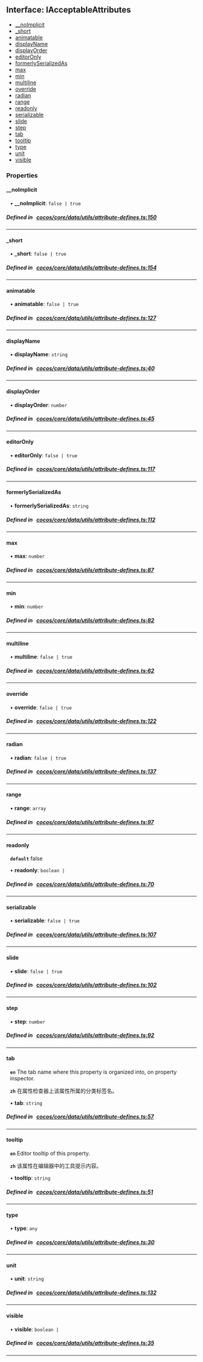 ## Interface: IAcceptableAttributes

- [__noImplicit](#__noImplicit)
- [_short](#_short)
- [animatable](#animatable)
- [displayName](#displayName)
- [displayOrder](#displayOrder)
- [editorOnly](#editorOnly)
- [formerlySerializedAs](#formerlySerializedAs)
- [max](#max)
- [min](#min)
- [multiline](#multiline)
- [override](#override)
- [radian](#radian)
- [range](#range)
- [readonly](#readonly)
- [serializable](#serializable)
- [slide](#slide)
- [step](#step)
- [tab](#tab)
- [tooltip](#tooltip)
- [type](#type)
- [unit](#unit)
- [visible](#visible)

### Properties

#### __noImplicit

<div style="margin-left: 10px;">


• **__noImplicit**: ``false | true``

</div>


##### Defined in &nbsp;   [cocos/core/data/utils/attribute-defines.ts:150](https://github.com/cocos-creator/engine/blob/c7bf6b8a9/cocos/core/data/utils/attribute-defines.ts#L150)&nbsp;

___
#### _short

<div style="margin-left: 10px;">


• **_short**: ``false | true``

</div>


##### Defined in &nbsp;   [cocos/core/data/utils/attribute-defines.ts:154](https://github.com/cocos-creator/engine/blob/c7bf6b8a9/cocos/core/data/utils/attribute-defines.ts#L154)&nbsp;

___
#### animatable

<div style="margin-left: 10px;">


• **animatable**: ``false | true``

</div>


##### Defined in &nbsp;   [cocos/core/data/utils/attribute-defines.ts:127](https://github.com/cocos-creator/engine/blob/c7bf6b8a9/cocos/core/data/utils/attribute-defines.ts#L127)&nbsp;

___
#### displayName

<div style="margin-left: 10px;">


• **displayName**: ``string``

</div>


##### Defined in &nbsp;   [cocos/core/data/utils/attribute-defines.ts:40](https://github.com/cocos-creator/engine/blob/c7bf6b8a9/cocos/core/data/utils/attribute-defines.ts#L40)&nbsp;

___
#### displayOrder

<div style="margin-left: 10px;">


• **displayOrder**: ``number``

</div>


##### Defined in &nbsp;   [cocos/core/data/utils/attribute-defines.ts:45](https://github.com/cocos-creator/engine/blob/c7bf6b8a9/cocos/core/data/utils/attribute-defines.ts#L45)&nbsp;

___
#### editorOnly

<div style="margin-left: 10px;">


• **editorOnly**: ``false | true``

</div>


##### Defined in &nbsp;   [cocos/core/data/utils/attribute-defines.ts:117](https://github.com/cocos-creator/engine/blob/c7bf6b8a9/cocos/core/data/utils/attribute-defines.ts#L117)&nbsp;

___
#### formerlySerializedAs

<div style="margin-left: 10px;">


• **formerlySerializedAs**: ``string``

</div>


##### Defined in &nbsp;   [cocos/core/data/utils/attribute-defines.ts:112](https://github.com/cocos-creator/engine/blob/c7bf6b8a9/cocos/core/data/utils/attribute-defines.ts#L112)&nbsp;

___
#### max

<div style="margin-left: 10px;">


• **max**: ``number``

</div>


##### Defined in &nbsp;   [cocos/core/data/utils/attribute-defines.ts:87](https://github.com/cocos-creator/engine/blob/c7bf6b8a9/cocos/core/data/utils/attribute-defines.ts#L87)&nbsp;

___
#### min

<div style="margin-left: 10px;">


• **min**: ``number``

</div>


##### Defined in &nbsp;   [cocos/core/data/utils/attribute-defines.ts:82](https://github.com/cocos-creator/engine/blob/c7bf6b8a9/cocos/core/data/utils/attribute-defines.ts#L82)&nbsp;

___
#### multiline

<div style="margin-left: 10px;">


• **multiline**: ``false | true``

</div>


##### Defined in &nbsp;   [cocos/core/data/utils/attribute-defines.ts:62](https://github.com/cocos-creator/engine/blob/c7bf6b8a9/cocos/core/data/utils/attribute-defines.ts#L62)&nbsp;

___
#### override

<div style="margin-left: 10px;">


• **override**: ``false | true``

</div>


##### Defined in &nbsp;   [cocos/core/data/utils/attribute-defines.ts:122](https://github.com/cocos-creator/engine/blob/c7bf6b8a9/cocos/core/data/utils/attribute-defines.ts#L122)&nbsp;

___
#### radian

<div style="margin-left: 10px;">


• **radian**: ``false | true``

</div>


##### Defined in &nbsp;   [cocos/core/data/utils/attribute-defines.ts:137](https://github.com/cocos-creator/engine/blob/c7bf6b8a9/cocos/core/data/utils/attribute-defines.ts#L137)&nbsp;

___
#### range

<div style="margin-left: 10px;">


• **range**: ``array``

</div>


##### Defined in &nbsp;   [cocos/core/data/utils/attribute-defines.ts:97](https://github.com/cocos-creator/engine/blob/c7bf6b8a9/cocos/core/data/utils/attribute-defines.ts#L97)&nbsp;

___
#### readonly

<div style="margin-left: 10px;">




**`default`** false



• **readonly**: ``boolean | ``

</div>


##### Defined in &nbsp;   [cocos/core/data/utils/attribute-defines.ts:70](https://github.com/cocos-creator/engine/blob/c7bf6b8a9/cocos/core/data/utils/attribute-defines.ts#L70)&nbsp;

___
#### serializable

<div style="margin-left: 10px;">


• **serializable**: ``false | true``

</div>


##### Defined in &nbsp;   [cocos/core/data/utils/attribute-defines.ts:107](https://github.com/cocos-creator/engine/blob/c7bf6b8a9/cocos/core/data/utils/attribute-defines.ts#L107)&nbsp;

___
#### slide

<div style="margin-left: 10px;">


• **slide**: ``false | true``

</div>


##### Defined in &nbsp;   [cocos/core/data/utils/attribute-defines.ts:102](https://github.com/cocos-creator/engine/blob/c7bf6b8a9/cocos/core/data/utils/attribute-defines.ts#L102)&nbsp;

___
#### step

<div style="margin-left: 10px;">


• **step**: ``number``

</div>


##### Defined in &nbsp;   [cocos/core/data/utils/attribute-defines.ts:92](https://github.com/cocos-creator/engine/blob/c7bf6b8a9/cocos/core/data/utils/attribute-defines.ts#L92)&nbsp;

___
#### tab

<div style="margin-left: 10px;">




**`en`** The tab name where this property is organized into, on property inspector.




**`zh`** 在属性检查器上该属性所属的分类标签名。



• **tab**: ``string``

</div>


##### Defined in &nbsp;   [cocos/core/data/utils/attribute-defines.ts:57](https://github.com/cocos-creator/engine/blob/c7bf6b8a9/cocos/core/data/utils/attribute-defines.ts#L57)&nbsp;

___
#### tooltip

<div style="margin-left: 10px;">




**`en`** Editor tooltip of this property.




**`zh`** 该属性在编辑器中的工具提示内容。



• **tooltip**: ``string``

</div>


##### Defined in &nbsp;   [cocos/core/data/utils/attribute-defines.ts:51](https://github.com/cocos-creator/engine/blob/c7bf6b8a9/cocos/core/data/utils/attribute-defines.ts#L51)&nbsp;

___
#### type

<div style="margin-left: 10px;">


• **type**: ``any``

</div>


##### Defined in &nbsp;   [cocos/core/data/utils/attribute-defines.ts:30](https://github.com/cocos-creator/engine/blob/c7bf6b8a9/cocos/core/data/utils/attribute-defines.ts#L30)&nbsp;

___
#### unit

<div style="margin-left: 10px;">


• **unit**: ``string``

</div>


##### Defined in &nbsp;   [cocos/core/data/utils/attribute-defines.ts:132](https://github.com/cocos-creator/engine/blob/c7bf6b8a9/cocos/core/data/utils/attribute-defines.ts#L132)&nbsp;

___
#### visible

<div style="margin-left: 10px;">


• **visible**: ``boolean | ``

</div>


##### Defined in &nbsp;   [cocos/core/data/utils/attribute-defines.ts:35](https://github.com/cocos-creator/engine/blob/c7bf6b8a9/cocos/core/data/utils/attribute-defines.ts#L35)&nbsp;

___
